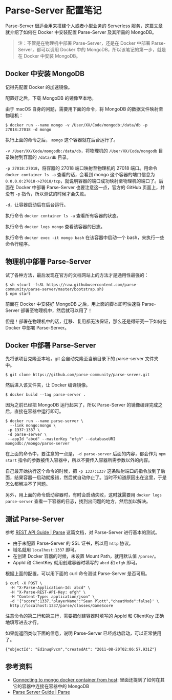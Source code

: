 # Parse-Server 配置笔记

Parse-Server 很适合用来搭建个人或者小型业务的 Serverless 服务，这篇文章就介绍了如何在 Docker 中安装配置 Parse-Server 及其所需的 MongoDB。

> 注：不管是在物理机中部署 Parse-Server，还是在 Docker 中部署 Parse-Server，都可以调用 Docker 中的 MongoDB，所以该笔记的第一步，就是在 Docker 中安装 MongoDB。

## Docker 中安装 MongoDB

记得先配置 Docker 的加速镜像。

配置好之后，下载 MongoDB 的镜像至本地。

由于 macOS 自身的问题，需要用下面的命令，将 MongoDB 的数据文件映射至物理机：

```shell
$ docker run --name mongo -v /User/XX/Code/mongodb:/data/db -p 27018:27018 -d mongo
```

执行上面的命令之后， `mongo` 这个容器就在后台运行了。

`-v /User/XX/Code/mongodb:/data/db`，将物理机的 `/User/XX/Code/mongodb` 目录映射到容器的 `/data/db` 目录。

`-p 27018:27018`，将容器的 27018 端口映射至物理机的 27018 端口。用命令 `docker container ls -a` 查看的话，会看到 mongo 这个容器的端口信息为 `0.0.0.0:27018->27018/tcp`，就说明容器的端口成功映射至物理机的端口了。后面在 Docker 中部署 Parse-Server 也要注意这一点，官方的 GitHub 页面上，并没有 `-p` 指令，所以测试的时候才会失败。

`-d`，让容器启动后在后台运行。

执行命令 `docker container ls -a` 查看所有容器的状态。

执行命令 `docker logs mongo` 查看该容器的日志。

执行命令 `docker exec -it mongo bash` 在该容器中启动一个 bash，来执行一些命令行程序。

## 物理机中部署 Parse-Server

试了各种方法，最后发现在官方的文档网站上的方法才是通用性最强的：

```shell
$ sh <(curl -fsSL https://raw.githubusercontent.com/parse-community/parse-server/master/bootstrap.sh)
$ npm start
```

前面在 Docker 中安装好 MongoDB 之后，用上面的脚本即可快速将 Parse-Server 部署至物理机中，然后就可以用了！

但是！部署在物理机中的话，迁移、复用都无法保证，那么还是得研究一下如何在 Docker 中部署 Parse-Server。

## Docker 中部署 Parse-Server

先将该项目克隆至本地，git 会自动克隆至当前目录下的 parse-server 文件夹中。

```shell
$ git clone https://github.com/parse-community/parse-server.git
```

然后进入该文件夹，让 Docker 编译镜像。

```shell
$ docker build --tag parse-server .
```

因为之前已经把 MongoDB 运行起来了，所以 Parse-Server 的镜像编译完成之后，直接在容器中运行即可。

```shell
$ docker run --name parse-server \
  --link mongo:mongo \
 -p 1337:1337 \
 -d parse-server \
 --appId "abcd" --masterKey "efgh" --databaseURI mongodb://mongo/parse-server
```

在上面的命令中，要注意的一点是，`-d parse-server` 后面的内容，都会作为 `npm start` 指令的参数被传入容器中，所以不要传入容器所需参数以外的内容。

自己最开始执行这个命令的时候，把 `-p 1337:1337` 这条映射端口的指令放到了后面，结果容器一启动就报错，然后就自动停止了。当时不知道原因出在这里，于是怎么都解决不了问题。

另外，用上面的命令启动容器时，有时会启动失败，这时就需要用 `docker logs parse-server` 查看一下容器的日志，找到出问题的地方，然后加以解决。

## 测试 Parse-Server

参考 [REST API Guide | Parse](https://docs.parseplatform.org/rest/guide/) 这篇文档，对 Parse-Server 进行基本的测试。

- 由于未配置 Parse-Server 的 SSL 证书，所以用 `http` 协议。
- 域名就用 `localhost:1337` 即可。
- 在创建 Docker 容器的时候，未设置 Mount Path，就用默认值 `/parse/`。
- AppId 和 ClientKey 就用创建容器时填写的 `abcd` 和 `efgh` 即可。

根据上面的配置，可以用下面的 curl 命令测试 Parse-Server 是否可用。

```shell
$ curl -X POST \
  -H "X-Parse-Application-Id: abcd" \
  -H "X-Parse-REST-API-Key: efgh" \
  -H "Content-Type: application/json" \
  -d '{"score":1337,"playerName":"Sean Plott","cheatMode":false}' \
  http://localhost:1337/parse/classes/GameScore
```

注意命令的第二行和第三行，需要把创建容器时填写的 AppId 和 ClientKey 正确地填写进去才行。

如果能返回类似下面的信息，说明 Parse-Server 已经成功启动，可以正常使用了。

```
{"objectId": "Ed1nuqPvcm","createdAt": "2011-08-20T02:06:57.931Z"}
```

## 参考资料

- [Connecting to mongo docker container from host](https://stackoverflow.com/questions/33336773/connecting-to-mongo-docker-container-from-host): 里面还提到了如何在其它的容器中连接在容器中的 MongoDB
- [Parse Server Guide | Parse](https://docs.parseplatform.org/parse-server/guide/)

